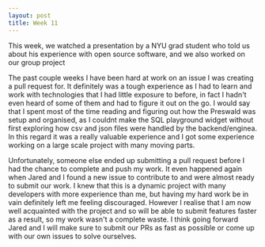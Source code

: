 ```yaml
---
layout: post
title: Week 11
---
```


This week, we watched a presentation by a NYU grad student who told us about his experience with open source software, and we also worked on our group project
<!--more-->
The past couple weeks I have been hard at work on an issue I was creating a pull request for. It definitely was a tough experience as I had to learn and work with technologies that I had little exposure to before, in fact I hadn't even heard of some of them and had to figure it out on the go. I would say that I spent most of the time reading and figuring out how the Preswald was setup and organised, as I couldnt make the SQL playground widget without first exploring how csv and json files were handled by the backend/enginea. In this regard it was a really valuable experience and I got some experience working on a large scale project with many moving parts.

Unfortunately, someone else ended up submitting a pull request before I had the chance to complete and push my work. It even happened again when Jared and I found a new issue to contribute to and were almost ready to submit our work. I knew that this is a dynamic project with many developers with more experience than me, but having my hard work be in vain definitely left me feeling discouraged. However I realise that I am now well acquainted with the project and so will be able to submit features faster as a result, so my work wasn't a complete waste. I think going forward Jared and I will make sure to submit our PRs as fast as possible or come up with our own issues to solve ourselves.